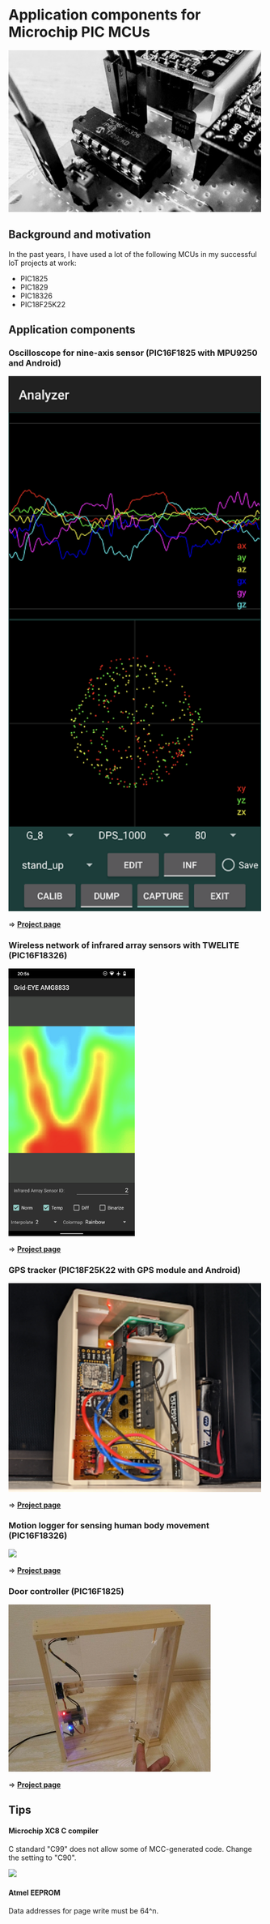# Application components for Microchip PIC MCUs

<img src="./doc/pic16f18326.jpg" width="500">

## Background and motivation

In the past years, I have used a lot of the following MCUs in my successful IoT projects at work:
- PIC1825
- PIC1829
- PIC18326
- PIC18F25K22

## Application components

### Oscilloscope for nine-axis sensor (PIC16F1825 with MPU9250 and Android)

<img src="./doc/imu_gui.png" width="500">

=> **[Project page](I2C_LIB_EVAL.md)**

### Wireless network of infrared array sensors with TWELITE (PIC16F18326)

<img src="./doc/BicubicInterpolation.png" width="250">

=> **[Project page](TWELITE.md)**

### GPS tracker (PIC18F25K22 with GPS module and Android)

<img src="./doc/universal_board3.png" width="500">

=> **[Project page](GPS_TRACKER.md)**

### Motion logger for sensing human body movement (PIC16F18326)

<img src="./doc/motion_measurement_system.jpg" width="500">

=> **[Project page](MOTION_LOGGER.md)**

### Door controller (PIC16F1825)

<img src="./doc/door_controller.jpg" width="400">

=> **[Project page](DOOR_CONTROLLER.md)**

## Tips

#### Microchip XC8 C compiler

C standard "C99" does not allow some of MCC-generated code. Change the setting to "C90".

![](./doc/C90_standard.jpg)

#### Atmel EEPROM

Data addresses for page write must be 64^n.

